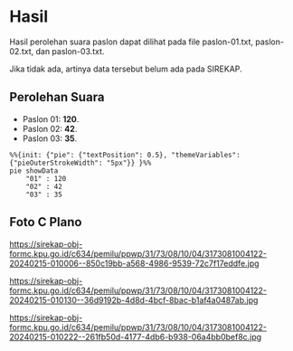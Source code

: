 # Hasil

Hasil perolehan suara paslon dapat dilihat pada file paslon-01.txt, paslon-02.txt, dan paslon-03.txt.

Jika tidak ada, artinya data tersebut belum ada pada SIREKAP.

## Perolehan Suara

 * Paslon 01: **120**.
 * Paslon 02: **42**.
 * Paslon 03: **35**.

```mermaid
%%{init: {"pie": {"textPosition": 0.5}, "themeVariables": {"pieOuterStrokeWidth": "5px"}} }%%
pie showData
    "01" : 120
    "02" : 42
    "03" : 35
```
## Foto C Plano

https://sirekap-obj-formc.kpu.go.id/c634/pemilu/ppwp/31/73/08/10/04/3173081004122-20240215-010006--850c19bb-a568-4986-9539-72c7f17eddfe.jpg

https://sirekap-obj-formc.kpu.go.id/c634/pemilu/ppwp/31/73/08/10/04/3173081004122-20240215-010130--36d9192b-4d8d-4bcf-8bac-b1af4a0487ab.jpg

https://sirekap-obj-formc.kpu.go.id/c634/pemilu/ppwp/31/73/08/10/04/3173081004122-20240215-010222--261fb50d-4177-4db6-b938-06a4bb0bef8c.jpg
